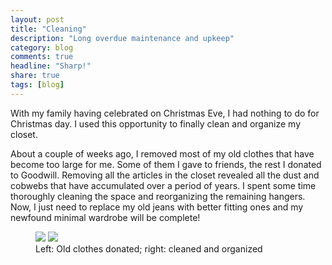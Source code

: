 ```yaml
---
layout: post
title: "Cleaning"
description: "Long overdue maintenance and upkeep"
category: blog
comments: true
headline: "Sharp!"
share: true
tags: [blog]
---
```

With my family having celebrated on Christmas Eve, I had nothing to do for Christmas day.  I used this opportunity to finally clean and organize my closet.

About a couple of weeks ago, I removed most of my old clothes that have become too large for me.  Some of them I gave to friends, the rest I donated to Goodwill.  Removing all the articles in the closet revealed all the dust and cobwebs that have accumulated over a period of years.  I spent some time thoroughly cleaning the space and reorganizing the remaining hangers.  Now, I just need to replace my old jeans with better fitting ones and my newfound minimal wardrobe will be complete!

<figure class="half">
     <a href="{{ site.url }}/images/old_clothes.jpg"><img src="{{ site.url }}/images/old_clothes.jpg"></a>
     <a href="{{ site.url }}/images/closet.jpg"><img src="{{ site.url }}/images/closet.jpg"></a>
     <figcaption>Left: Old clothes donated; right: cleaned and organized</figcaption>
</figure>
